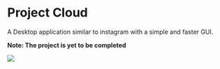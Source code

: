 # Project Cloud

A Desktop application similar to instagram with a simple and faster GUI.

**Note: The project is yet to be completed**

![](https://github.com/KrishnanSG/ProjectPixel/blob/master/Final_Logo.png)

